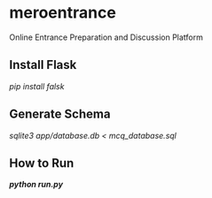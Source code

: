 # meroentrance
Online Entrance Preparation and Discussion Platform


## Install Flask 
<i> pip install falsk  </i>

## Generate Schema 
<i> sqlite3 app/database.db < mcq_database.sql </i>

## How to Run 
 <i> <b> python run.py </b> </i>


